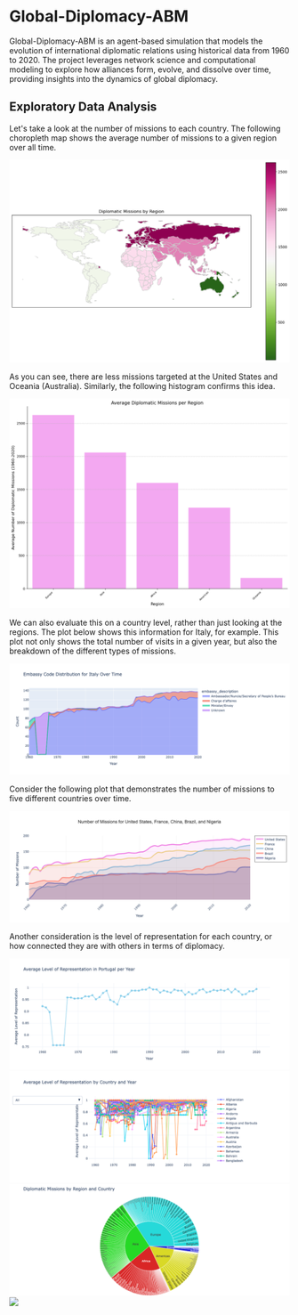 # Global-Diplomacy-ABM
Global-Diplomacy-ABM is an agent-based simulation that models the evolution of international diplomatic relations using historical data from 1960 to 2020. The project leverages network science and computational modeling to explore how alliances form, evolve, and dissolve over time, providing insights into the dynamics of global diplomacy.

## Exploratory Data Analysis

Let's take a look at the number of missions to each country. The following choropleth map shows the average number of missions to a given region over all time. 

<img width=[100%] src="results/eda_figures/choropleth_map_average_missions.png" />

As you can see, there are less missions targeted at the United States and Oceania (Australia). Similarly, the following histogram confirms this idea. 

<img src="results/eda_figures/avg_diplomatic_missions_per_region_bar_plot.png"  />

We can also evaluate this on a country level, rather than just looking at the regions. The plot below shows this information for Italy, for example. This plot not only shows the total number of visits in a given year, but also the breakdown of the different types of missions. 

<img src="results/eda_figures/embassy_visits_to_italy.png" />


Consider the following plot that demonstrates the number of missions to five different countries over time. 

<img src="results/eda_figures/num_missions_per_year_five_countries.png"/>

Another consideration is the level of representation for each country, or how connected they are with others in terms of diplomacy. 

<img src="results/eda_figures/average_representation_portugal.png" />

<img src="results/eda_figures/average_representation_all_countries.png" />

<img src="results/eda_figures/diplomatic_missions_by_region_and_country.png" />

<img src="results/mission_network_animation.gif" />